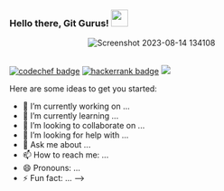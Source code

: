 ### Hello there, Git Gurus! <img src="https://media.tenor.com/images/dde00ef959f44dc5279786fc7f20fe5b/tenor.gif" width="30" >

<div align="center">
<img alt="Screenshot 2023-08-14 134108" src="https://github.com/RashiS20/RashiS20/assets/104789491/3333192c-91d9-433a-9e31-94e8bbd9c390">
</div>
<br>

<!--  https://img.shields.io/badge/rs2012-30302f?style=flat&logo=codechef
https://img.shields.io/badge/2001640100210_2C-black?logo=hackerrank

 -->
 [![codechef badge](https://img.shields.io/badge/rs2012-black?logo=codechef)](https://www.codechef.com/users/rs2012)
[![hackerrank badge](https://img.shields.io/badge/2001640100210_2C-black?logo=hackerrank)](https://www.hackerrank.com/2001640100210_2C?hr_r=1)
[![](https://visitcount.itsvg.in/api?id=RashiS20&label=Profile%20Views&color=6&icon=2&pretty=true)](https://visitcount.itsvg.in)</br>

Here are some ideas to get you started:

- 🔭 I’m currently working on ...
- 🌱 I’m currently learning ...
- 👯 I’m looking to collaborate on ...
- 🤔 I’m looking for help with ...
- 💬 Ask me about ...
- 📫 How to reach me: ...
- 😄 Pronouns: ...
- ⚡ Fun fact: ...
-->
